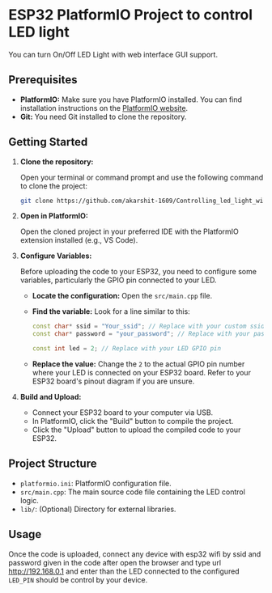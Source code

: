 # ESP32 PlatformIO Project to control LED light

You can turn On/Off LED Light with web interface GUI support.

## Prerequisites

*   **PlatformIO:** Make sure you have PlatformIO installed. You can find installation instructions on the [PlatformIO website](https://platformio.org/).
*   **Git:** You need Git installed to clone the repository.

## Getting Started

1.  **Clone the repository:**

    Open your terminal or command prompt and use the following command to clone the project:

    ```bash
    git clone https://github.com/akarshit-1609/Controlling_led_light_with_esp32_web_interface.git
    ```

2.  **Open in PlatformIO:**

    Open the cloned project in your preferred IDE with the PlatformIO extension installed (e.g., VS Code).

3.  **Configure Variables:**

    Before uploading the code to your ESP32, you need to configure some variables, particularly the GPIO pin connected to your LED.

    *   **Locate the configuration:** Open the `src/main.cpp` file.
    *   **Find the variable:** Look for a line similar to this:

        ```c++
        const char* ssid = "Your_ssid"; // Replace with your custom ssid
        const char* password = "your_password"; // Replace with your password

        const int led = 2; // Replace with your LED GPIO pin
        ```

    *   **Replace the value:** Change the `2` to the actual GPIO pin number where your LED is connected on your ESP32 board. Refer to your ESP32 board's pinout diagram if you are unsure.

4.  **Build and Upload:**

    *   Connect your ESP32 board to your computer via USB.
    *   In PlatformIO, click the "Build" button to compile the project.
    *   Click the "Upload" button to upload the compiled code to your ESP32.

## Project Structure

*   `platformio.ini`: PlatformIO configuration file.
*   `src/main.cpp`: The main source code file containing the LED control logic.
*   `lib/`: (Optional) Directory for external libraries.


## Usage

Once the code is uploaded, connect any device with esp32 wifi by ssid and password given in the code after open the browser and type url http://192.168.0.1 and enter than the LED connected to the configured `LED_PIN` should be control by your device.